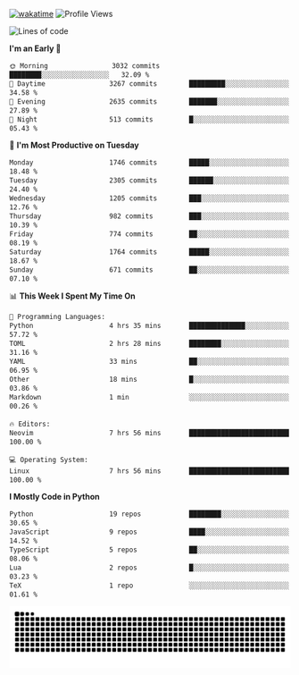 [![wakatime](https://wakatime.com/badge/user/b920b284-3cde-4cd4-b72e-f7f22d050b16.svg)](https://wakatime.com/@b920b284-3cde-4cd4-b72e-f7f22d050b16)
![Profile Views](http://img.shields.io/badge/Profile%20Views-4586-blue)
<!--START_SECTION:waka-->
![Lines of code](https://img.shields.io/badge/From%20Hello%20World%20I%27ve%20Written-7.3%20million%20lines%20of%20code-blue)

**I'm an Early 🐤** 

```text
🌞 Morning                3032 commits        ████████░░░░░░░░░░░░░░░░░   32.09 % 
🌆 Daytime                3267 commits        █████████░░░░░░░░░░░░░░░░   34.58 % 
🌃 Evening                2635 commits        ███████░░░░░░░░░░░░░░░░░░   27.89 % 
🌙 Night                  513 commits         █░░░░░░░░░░░░░░░░░░░░░░░░   05.43 % 
```
📅 **I'm Most Productive on Tuesday** 

```text
Monday                   1746 commits        █████░░░░░░░░░░░░░░░░░░░░   18.48 % 
Tuesday                  2305 commits        ██████░░░░░░░░░░░░░░░░░░░   24.40 % 
Wednesday                1205 commits        ███░░░░░░░░░░░░░░░░░░░░░░   12.76 % 
Thursday                 982 commits         ███░░░░░░░░░░░░░░░░░░░░░░   10.39 % 
Friday                   774 commits         ██░░░░░░░░░░░░░░░░░░░░░░░   08.19 % 
Saturday                 1764 commits        █████░░░░░░░░░░░░░░░░░░░░   18.67 % 
Sunday                   671 commits         ██░░░░░░░░░░░░░░░░░░░░░░░   07.10 % 
```


📊 **This Week I Spent My Time On** 

```text
💬 Programming Languages: 
Python                   4 hrs 35 mins       ██████████████░░░░░░░░░░░   57.72 % 
TOML                     2 hrs 28 mins       ████████░░░░░░░░░░░░░░░░░   31.16 % 
YAML                     33 mins             ██░░░░░░░░░░░░░░░░░░░░░░░   06.95 % 
Other                    18 mins             █░░░░░░░░░░░░░░░░░░░░░░░░   03.86 % 
Markdown                 1 min               ░░░░░░░░░░░░░░░░░░░░░░░░░   00.26 % 

🔥 Editors: 
Neovim                   7 hrs 56 mins       █████████████████████████   100.00 % 

💻 Operating System: 
Linux                    7 hrs 56 mins       █████████████████████████   100.00 % 
```

**I Mostly Code in Python** 

```text
Python                   19 repos            ████████░░░░░░░░░░░░░░░░░   30.65 % 
JavaScript               9 repos             ████░░░░░░░░░░░░░░░░░░░░░   14.52 % 
TypeScript               5 repos             ██░░░░░░░░░░░░░░░░░░░░░░░   08.06 % 
Lua                      2 repos             █░░░░░░░░░░░░░░░░░░░░░░░░   03.23 % 
TeX                      1 repo              ░░░░░░░░░░░░░░░░░░░░░░░░░   01.61 % 
```




<!--END_SECTION:waka-->
![Snake animation](https://raw.githubusercontent.com/timmypidashev/timmypidashev/main/commits.svg)
